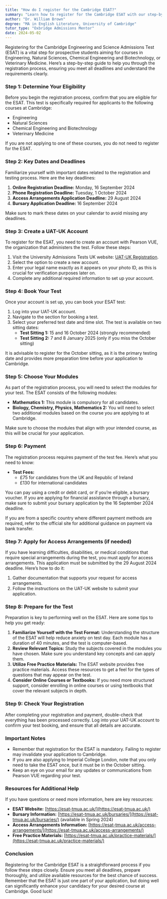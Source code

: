 ```yaml
---
title: "How do I register for the Cambridge ESAT?"
summary: "Learn how to register for the Cambridge ESAT with our step-by-step guide, ensuring you meet eligibility and deadlines for your chosen course."
author: "Dr. William Brown"
degree: "MA in English Literature, University of Cambridge"
tutor_type: "Oxbridge Admissions Mentor"
date: 2024-05-02
---
```


Registering for the Cambridge Engineering and Science Admissions Test (ESAT) is a vital step for prospective students aiming for courses in Engineering, Natural Sciences, Chemical Engineering and Biotechnology, or Veterinary Medicine. Here’s a step-by-step guide to help you through the registration process, ensuring you meet all deadlines and understand the requirements clearly.

### Step 1: Determine Your Eligibility

Before you begin the registration process, confirm that you are eligible for the ESAT. This test is specifically required for applicants to the following courses at Cambridge:

- Engineering
- Natural Sciences
- Chemical Engineering and Biotechnology
- Veterinary Medicine

If you are not applying to one of these courses, you do not need to register for the ESAT.

### Step 2: Key Dates and Deadlines

Familiarize yourself with important dates related to the registration and testing process. Here are the key deadlines:

1. **Online Registration Deadline:** Monday, 16 September 2024
2. **Phone Registration Deadline:** Tuesday, 1 October 2024
3. **Access Arrangements Application Deadline:** 29 August 2024
4. **Bursary Application Deadline:** 16 September 2024

Make sure to mark these dates on your calendar to avoid missing any deadlines.

### Step 3: Create a UAT-UK Account

To register for the ESAT, you need to create an account with Pearson VUE, the organization that administers the test. Follow these steps:

1. Visit the University Admissions Tests UK website: [UAT-UK Registration](https://esat-tmua.ac.uk/register/).
2. Select the option to create a new account.
3. Enter your legal name exactly as it appears on your photo ID, as this is crucial for verification purposes later on.
4. Complete any additional required information to set up your account.

### Step 4: Book Your Test

Once your account is set up, you can book your ESAT test:

1. Log into your UAT-UK account.
2. Navigate to the section for booking a test.
3. Select your preferred test date and time slot. The test is available on two sitting dates:
   - **Test Sitting 1:** 15 and 16 October 2024 (strongly recommended)
   - **Test Sitting 2:** 7 and 8 January 2025 (only if you miss the October sitting)

It is advisable to register for the October sitting, as it is the primary testing date and provides more preparation time before your application to Cambridge.

### Step 5: Choose Your Modules

As part of the registration process, you will need to select the modules for your test. The ESAT consists of the following modules:

- **Mathematics 1:** This module is compulsory for all candidates.
- **Biology, Chemistry, Physics, Mathematics 2:** You will need to select two additional modules based on the course you are applying to at Cambridge.

Make sure to choose the modules that align with your intended course, as this will be crucial for your application.

### Step 6: Payment

The registration process requires payment of the test fee. Here’s what you need to know:

- **Test Fees:**
  - £75 for candidates from the UK and Republic of Ireland
  - £130 for international candidates

You can pay using a credit or debit card, or if you’re eligible, a bursary voucher. If you are applying for financial assistance through a bursary, make sure to submit your bursary application by the 16 September 2024 deadline.

If you are from a specific country where different payment methods are required, refer to the official site for additional guidance on payment via bank transfer.

### Step 7: Apply for Access Arrangements (if needed)

If you have learning difficulties, disabilities, or medical conditions that require special arrangements during the test, you must apply for access arrangements. This application must be submitted by the 29 August 2024 deadline. Here’s how to do it:

1. Gather documentation that supports your request for access arrangements.
2. Follow the instructions on the UAT-UK website to submit your application. 

### Step 8: Prepare for the Test

Preparation is key to performing well on the ESAT. Here are some tips to help you get ready:

1. **Familiarize Yourself with the Test Format:** Understanding the structure of the ESAT will help reduce anxiety on test day. Each module has a duration of 40 minutes, and the test is computer-based.
2. **Review Relevant Topics:** Study the subjects covered in the modules you have chosen. Make sure you understand key concepts and can apply them.
3. **Utilize Free Practice Materials:** The ESAT website provides free practice materials. Access these resources to get a feel for the types of questions that may appear on the test.
4. **Consider Online Courses or Textbooks:** If you need more structured support, consider enrolling in online courses or using textbooks that cover the relevant subjects in depth.

### Step 9: Check Your Registration

After completing your registration and payment, double-check that everything has been processed correctly. Log into your UAT-UK account to confirm your test booking, and ensure that all details are accurate.

### Important Notes

- Remember that registration for the ESAT is mandatory. Failing to register may invalidate your application to Cambridge.
- If you are also applying to Imperial College London, note that you only need to take the ESAT once, but it must be in the October sitting.
- Keep an eye on your email for any updates or communications from Pearson VUE regarding your test.

### Resources for Additional Help

If you have questions or need more information, here are key resources:

- **ESAT Website:** [https://esat-tmua.ac.uk/](https://esat-tmua.ac.uk/)
- **Bursary Information:** [https://esat-tmua.ac.uk/bursaries/](https://esat-tmua.ac.uk/bursaries/) (available in Spring 2024)
- **Access Arrangements Information:** [https://esat-tmua.ac.uk/access-arrangements/](https://esat-tmua.ac.uk/access-arrangements/)
- **Free Practice Materials:** [https://esat-tmua.ac.uk/practice-materials/](https://esat-tmua.ac.uk/practice-materials/)

### Conclusion

Registering for the Cambridge ESAT is a straightforward process if you follow these steps closely. Ensure you meet all deadlines, prepare thoroughly, and utilize available resources for the best chance of success. Remember that the ESAT is just one part of your application, but doing well can significantly enhance your candidacy for your desired course at Cambridge. Good luck!
    